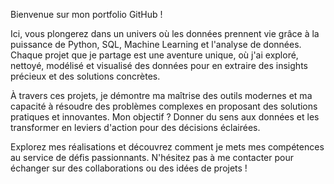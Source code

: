 Bienvenue sur mon portfolio GitHub !

Ici, vous plongerez dans un univers où les données prennent vie grâce à la puissance de Python, SQL, Machine Learning et l'analyse de données. Chaque projet que je partage est une aventure unique, où j'ai exploré, nettoyé, modélisé et visualisé des données pour en extraire des insights précieux et des solutions concrètes.

À travers ces projets, je démontre ma maîtrise des outils modernes et ma capacité à résoudre des problèmes complexes en proposant des solutions pratiques et innovantes. Mon objectif ? Donner du sens aux données et les transformer en leviers d'action pour des décisions éclairées.

Explorez mes réalisations et découvrez comment je mets mes compétences au service de défis passionnants. N'hésitez pas à me contacter pour échanger sur des collaborations ou des idées de projets !
